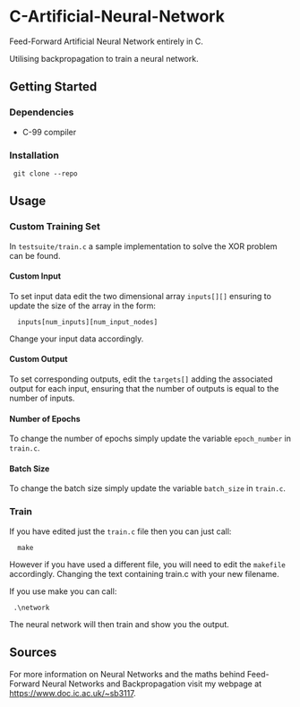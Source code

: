 # C-Artificial-Neural-Network
Feed-Forward Artificial Neural Network entirely in C.

Utilising backpropagation to train a neural network. 

## Getting Started 
### Dependencies 
* C-99 compiler

### Installation

```
 git clone --repo
```

## Usage

### Custom Training Set
In `testsuite/train.c` a sample implementation to solve the XOR problem can be found.

#### Custom Input
To set input data edit the two dimensional array `inputs[][]` ensuring to update the size of the array in the form:

```
  inputs[num_inputs][num_input_nodes]
```

Change your input data accordingly.

#### Custom Output
To set corresponding outputs, edit the `targets[]` adding the associated output for each input, ensuring that the number of outputs is equal to the number of inputs.

#### Number of Epochs
To change the number of epochs simply update the variable `epoch_number` in `train.c`.

#### Batch Size
To change the batch size simply update the variable `batch_size` in `train.c`.

### Train
If you have edited just the `train.c` file then you can just call:

``` 
  make
```

However if you have used a different file, you will need to edit the `makefile` accordingly. Changing the text containing train.c with your new filename.

If you use make you can call: 

 ```
  .\network
 ```
The neural network will then train and show you the output.

## Sources

For more information on Neural Networks and the maths behind Feed-Forward Neural Networks and Backpropagation visit my webpage at https://www.doc.ic.ac.uk/~sb3117.
